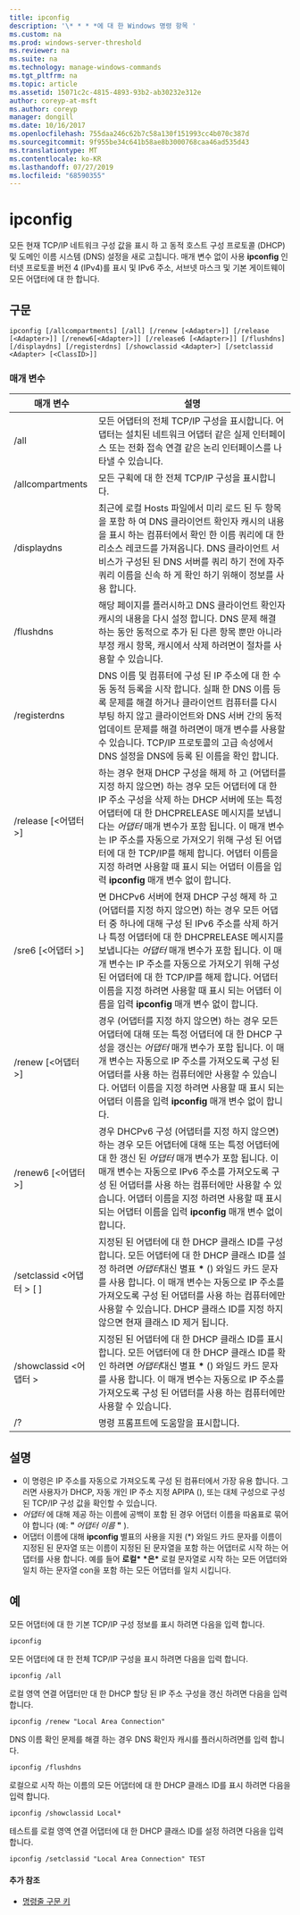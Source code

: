 ```yaml
---
title: ipconfig
description: '\* * * *에 대 한 Windows 명령 항목 '
ms.custom: na
ms.prod: windows-server-threshold
ms.reviewer: na
ms.suite: na
ms.technology: manage-windows-commands
ms.tgt_pltfrm: na
ms.topic: article
ms.assetid: 15071c2c-4815-4893-93b2-ab30232e312e
author: coreyp-at-msft
ms.author: coreyp
manager: dongill
ms.date: 10/16/2017
ms.openlocfilehash: 755daa246c62b7c58a130f151993cc4b070c387d
ms.sourcegitcommit: 9f955be34c641b58ae8b3000768caa46ad535d43
ms.translationtype: MT
ms.contentlocale: ko-KR
ms.lasthandoff: 07/27/2019
ms.locfileid: "68590355"
---
```

# <a name="ipconfig"></a>ipconfig



모든 현재 TCP/IP 네트워크 구성 값을 표시 하 고 동적 호스트 구성 프로토콜 (DHCP) 및 도메인 이름 시스템 (DNS) 설정을 새로 고칩니다. 매개 변수 없이 사용 **ipconfig** 인터넷 프로토콜 버전 4 (IPv4)를 표시 및 IPv6 주소, 서브넷 마스크 및 기본 게이트웨이 모든 어댑터에 대 한 합니다.

## <a name="syntax"></a>구문

```
ipconfig [/allcompartments] [/all] [/renew [<Adapter>]] [/release [<Adapter>]] [/renew6[<Adapter>]] [/release6 [<Adapter>]] [/flushdns] [/displaydns] [/registerdns] [/showclassid <Adapter>] [/setclassid <Adapter> [<ClassID>]]
```

### <a name="parameters"></a>매개 변수

|매개 변수|설명|
|---------|-----------|
|/all|모든 어댑터의 전체 TCP/IP 구성을 표시합니다. 어댑터는 설치된 네트워크 어댑터 같은 실제 인터페이스 또는 전화 접속 연결 같은 논리 인터페이스를 나타낼 수 있습니다.|
|/allcompartments|모든 구획에 대 한 전체 TCP/IP 구성을 표시합니다.|
|/displaydns|최근에 로컬 Hosts 파일에서 미리 로드 된 두 항목을 포함 하 여 DNS 클라이언트 확인자 캐시의 내용을 표시 하는 컴퓨터에서 확인 한 이름 쿼리에 대 한 리소스 레코드를 가져옵니다. DNS 클라이언트 서비스가 구성된 된 DNS 서버를 쿼리 하기 전에 자주 쿼리 이름을 신속 하 게 확인 하기 위해이 정보를 사용 합니다.|
|/flushdns|해당 페이지를 플러시하고 DNS 클라이언트 확인자 캐시의 내용을 다시 설정 합니다. DNS 문제 해결 하는 동안 동적으로 추가 된 다른 항목 뿐만 아니라 부정 캐시 항목, 캐시에서 삭제 하려면이 절차를 사용할 수 있습니다.|
|/registerdns|DNS 이름 및 컴퓨터에 구성 된 IP 주소에 대 한 수동 동적 등록을 시작 합니다. 실패 한 DNS 이름 등록 문제를 해결 하거나 클라이언트 컴퓨터를 다시 부팅 하지 않고 클라이언트와 DNS 서버 간의 동적 업데이트 문제를 해결 하려면이 매개 변수를 사용할 수 있습니다. TCP/IP 프로토콜의 고급 속성에서 DNS 설정을 DNS에 등록 된 이름을 확인 합니다.|
|/release [\<어댑터 >]|하는 경우 현재 DHCP 구성을 해제 하 고 (어댑터를 지정 하지 않으면) 하는 경우 모든 어댑터에 대 한 IP 주소 구성을 삭제 하는 DHCP 서버에 또는 특정 어댑터에 대 한 DHCPRELEASE 메시지를 보냅니다는 *어댑터* 매개 변수가 포함 됩니다. 이 매개 변수는 IP 주소를 자동으로 가져오기 위해 구성 된 어댑터에 대 한 TCP/IP를 해제 합니다. 어댑터 이름을 지정 하려면 사용할 때 표시 되는 어댑터 이름을 입력 **ipconfig** 매개 변수 없이 합니다.|
|/sre6 [\<어댑터 >]|면 DHCPv6 서버에 현재 DHCP 구성 해제 하 고 (어댑터를 지정 하지 않으면) 하는 경우 모든 어댑터 중 하나에 대해 구성 된 IPv6 주소를 삭제 하거나 특정 어댑터에 대 한 DHCPRELEASE 메시지를 보냅니다는 *어댑터* 매개 변수가 포함 됩니다. 이 매개 변수는 IP 주소를 자동으로 가져오기 위해 구성 된 어댑터에 대 한 TCP/IP를 해제 합니다. 어댑터 이름을 지정 하려면 사용할 때 표시 되는 어댑터 이름을 입력 **ipconfig** 매개 변수 없이 합니다.|
|/renew [\<어댑터 >]|경우 (어댑터를 지정 하지 않으면) 하는 경우 모든 어댑터에 대해 또는 특정 어댑터에 대 한 DHCP 구성을 갱신는 *어댑터* 매개 변수가 포함 됩니다. 이 매개 변수는 자동으로 IP 주소를 가져오도록 구성 된 어댑터를 사용 하는 컴퓨터에만 사용할 수 있습니다. 어댑터 이름을 지정 하려면 사용할 때 표시 되는 어댑터 이름을 입력 **ipconfig** 매개 변수 없이 합니다.|
|/renew6 [\<어댑터 >]|경우 DHCPv6 구성 (어댑터를 지정 하지 않으면) 하는 경우 모든 어댑터에 대해 또는 특정 어댑터에 대 한 갱신 된 *어댑터* 매개 변수가 포함 됩니다. 이 매개 변수는 자동으로 IPv6 주소를 가져오도록 구성 된 어댑터를 사용 하는 컴퓨터에만 사용할 수 있습니다. 어댑터 이름을 지정 하려면 사용할 때 표시 되는 어댑터 이름을 입력 **ipconfig** 매개 변수 없이 합니다.|
|/setclassid \<어댑터 > [ <ClassID>]|지정된 된 어댑터에 대 한 DHCP 클래스 ID를 구성합니다. 모든 어댑터에 대 한 DHCP 클래스 ID를 설정 하려면 *어댑터*대신 별표 **&#42;** () 와일드 카드 문자를 사용 합니다. 이 매개 변수는 자동으로 IP 주소를 가져오도록 구성 된 어댑터를 사용 하는 컴퓨터에만 사용할 수 있습니다. DHCP 클래스 ID를 지정 하지 않으면 현재 클래스 ID 제거 됩니다.|
|/showclassid \<어댑터 >|지정된 된 어댑터에 대 한 DHCP 클래스 ID를 표시합니다. 모든 어댑터에 대 한 DHCP 클래스 ID를 확인 하려면 *어댑터*대신 별표 **&#42;** () 와일드 카드 문자를 사용 합니다. 이 매개 변수는 자동으로 IP 주소를 가져오도록 구성 된 어댑터를 사용 하는 컴퓨터에만 사용할 수 있습니다.|
|/?|명령 프롬프트에 도움말을 표시합니다.|

## <a name="remarks"></a>설명

- 이 명령은 IP 주소를 자동으로 가져오도록 구성 된 컴퓨터에서 가장 유용 합니다. 그러면 사용자가 DHCP, 자동 개인 IP 주소 지정 APIPA (), 또는 대체 구성으로 구성 된 TCP/IP 구성 값을 확인할 수 있습니다.
- *어댑터* 에 대해 제공 하는 이름에 공백이 포함 된 경우 어댑터 이름을 따옴표로 묶어야 합니다 (예: **"** <em>어댑터 이름</em> **"** ).
- 어댑터 이름에 대해 **ipconfig** 별표의 사용을 지원 (\*) 와일드 카드 문자를 이름이 지정된 된 문자열 또는 이름이 지정된 된 문자열을 포함 하는 어댑터로 시작 하는 어댑터를 사용 합니다. 예를 들어 **로컬\***  **\*은\*** 로컬 문자열로 시작 하는 모든 어댑터와 일치 하는 문자열 con을 포함 하는 모든 어댑터를 일치 시킵니다.

## <a name="examples"></a>예

모든 어댑터에 대 한 기본 TCP/IP 구성 정보를 표시 하려면 다음을 입력 합니다.
```
ipconfig
```
모든 어댑터에 대 한 전체 TCP/IP 구성을 표시 하려면 다음을 입력 합니다.
```
ipconfig /all
```
로컬 영역 연결 어댑터만 대 한 DHCP 할당 된 IP 주소 구성을 갱신 하려면 다음을 입력 합니다.
```
ipconfig /renew "Local Area Connection"
```
DNS 이름 확인 문제를 해결 하는 경우 DNS 확인자 캐시를 플러시하려면를 입력 합니다.
```
ipconfig /flushdns
```
로컬으로 시작 하는 이름의 모든 어댑터에 대 한 DHCP 클래스 ID를 표시 하려면 다음을 입력 합니다.
```
ipconfig /showclassid Local*
```
테스트를 로컬 영역 연결 어댑터에 대 한 DHCP 클래스 ID를 설정 하려면 다음을 입력 합니다.
```
ipconfig /setclassid "Local Area Connection" TEST
```

#### <a name="additional-references"></a>추가 참조

-   [명령줄 구문 키](command-line-syntax-key.md)

